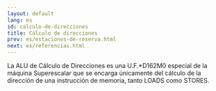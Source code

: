 ```yaml
---
layout: default
lang: es
id: calculo-de-direcciones
title: Cálculo de direcciones
prev: es/estaciones-de-reserva.html
next: es/referencias.html
---
```


La ALU de Cálculo de Direcciones es una U.F.*D162M0 especial de la máquina Superescalar que se encarga únicamente del cálculo de la dirección de una instrucción de memoria, tanto LOADS como STORES.

